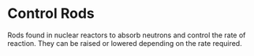 # Control Rods
Rods found in nuclear reactors to absorb neutrons and control the rate of reaction. They can be raised or lowered depending on the rate required.
